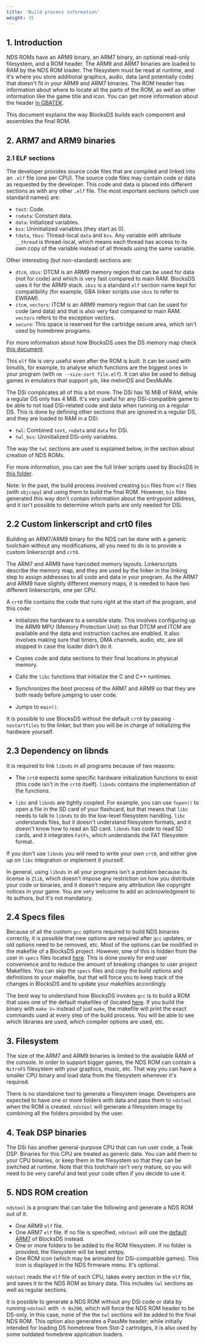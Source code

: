 ```yaml
---
title: 'Build process information'
weight: 35
---
```


## 1. Introduction

NDS ROMs have an ARM9 binary, an ARM7 binary, an optional read-only filesystem,
and a ROM header. The ARM9 and ARM7 binaries are loaded to RAM by the NDS ROM
loader. The filesystem must be read at runtime, and it's where you store
additional graphics, audio, data (and potentially code) that doesn't fit in your
ARM9 and ARM7 binaries. The ROM header has information about where to locate all
the parts of the ROM, as well as other information like the game title and icon.
You can get more information about the header
[in GBATEK](https://problemkaputt.de/gbatek.htm#dscartridgeheader).

This document explains the way BlocksDS builds each component and assembles the
final ROM.

## 2. ARM7 and ARM9 binaries

### 2.1 ELF sections

The developer provides source code files that are compiled and linked into an
`.elf` file (one per CPU). The source code files may contain code or data as
requested by the developer. This code and data is placed into different sections
as with any other `.elf` file. The most important sections (which use standard
names) are:

- `text`: Code.
- `rodata`: Constant data.
- `data`: Initialized variables.
- `bss`: Uninitialized variables (they start as 0).
- `tdata`, `tbss`: Thread-local `data` and `bss`. Any variable with attribute
  `__thread` is thread-local, which means each thread has access to its own copy
  of the variable instead of all threads using the same variable.

Other interesting (but non-standard) sections are:

- `dtcm`, `sbss`: DTCM is an ARM9 memory region that can be used for data (not
  for code) and which is very fast compared to main RAM. BlocksDS uses it for
  the ARM9 stack. `sbss` is a standard `elf` section name kept for
  compatibility (for example, GBA linker scripts use `sbss` to refer to EWRAM).
- `itcm`, `vectors`: ITCM is an ARM9 memory region that can be used for code
  (and data) and that is also very fast compared to main RAM. `vectors` refers
  to the exception vectors.
- `secure`: This space is reserved for the cartridge secure area, which isn't
  used by homebrew programs.

For more information about how BlocksDS uses the DS memory map check
[this document](../memory_map).

This `elf` file is very useful even after the ROM is built. It can be used with
binutils, for example, to analyse which functions are the biggest ones in your
program (with `nm --size-sort file.elf`). It can also be used to debug games in
emulators that support `gdb`, like melonDS and DesMuMe.

The DSi complicates all of this a bit more. The DSi has 16 MiB of RAM, while a
regular DS only has 4 MiB. It's very useful for any DSi-compatible game to be
able to not load DSi-related code and data when running on a regular DS.  This
is done by defining other sections that are ignored in a regular DS, and they
are loaded to RAM in a DSi:

- `twl`: Combined `text`, `rodata` and `data` for DSi.
- `twl_bss`: Uninitialized DSi-only variables.

The way the `twl` sections are used is explained below, in the section about
creation of NDS ROMs.

For more information, you can see the full linker scripts used by BlocksDS in
[this folder](https://github.com/blocksds/sdk/blob/master/sys/crts).

Note: In the past, the build process involved creating `bin` files from `elf`
files (with `objcopy`) and using them to build the final ROM. However, `bin`
files generated this way don't contain information about the entrypoint address,
and it isn't possible to determine which parts are only needed for DSi.

## 2.2 Custom linkerscript and crt0 files

Building an ARM7/ARM9 binary for the NDS can be done with a generic toolchain
without any modifications, all you need to do is to provide a custom
linkerscript and `crt0`.

The ARM7 and ARM9 have harcoded memory layouts. Linkerscripts describe the
memory map, and they are used by the linker in the linking step to assign
addresses to all code and data in your program. As the ARM7 and ARM9 have
slightly different memory maps, it is needed to have two different
linkerscripts, one per CPU.

A `crt0` file contains the code that runs right at the start of the program, and
this code:

- Initializes the hardware to a sensible state. This involves configuring up the
  ARM9 MPU (Memory Protection Unit) so that DTCM and ITCM are available and the
  data and instruction caches are enabled. It also involves making sure that
  timers, DMA channels, audio, etc, are all stopped in case the loader didn't do
  it.

- Copies code and data sections to their final locations in physical memory.

- Calls the `libc` functions that initialize the C and C++ runtimes.

- Synchronizes the boot process of the ARM7 and ARM9 so that they are both ready
  before jumping to user code.

- Jumps to `main()`.

It is possible to use BlocksDS without the default `crt0` by passing
`-nostartfiles` to the linker, but then you will be in charge of initializing
the hardware yourself.

## 2.3 Dependency on libnds

It is required to link `libnds` in all programs because of two reasons:

- The `crt0` expects some specific hardware initialization functions to exist
  (this code isn't in the `crt0` itself). `libnds` contains the implementation
  of the functions.

- `libc` and `libnds` are tightly coupled. For example, you can use `fopen()` to
  open a file in the SD card of your flashcard, but that means that `libc` needs
  to talk to `libnds` to do the low-level filesystem handling. `libc`
  understands files, but it doesn't understand filesystem formats, and it
  doesn't know how to read an SD card. `libnds` has code to read SD cards, and
  it integrates `FatFs`, which understands the FAT filesystem format.

If you don't use `libnds` you will need to write your own `crt0`, and either
give up on `libc` integration or implement it yourself.

In general, using `libnds` in all your programs isn't a problem because its
license is `Zlib`, which doesn't impose any restriction on how you distribute
your code or binaries, and it doesn't require any attribution like copyright
notices in your game. You are very welcome to add an acknowledgment to its
authors, but it's not mandatory.

## 2.4 Specs files

Because of all the custom `gcc` options required to build NDS binaries
correctly, it is possible that new options are required after `gcc` updates, or
old options need to be removed, etc. Most of the options can be modified in the
makefile of a BlocksDS project. However, sme of this is hidden from the user in
`specs` files located [here](https://github.com/blocksds/sdk/tree/master/sys/crts).
This is done purely for end user convenience and to reduce the amount of
breaking changes to user project Makefiles. You can skip the `specs` files and
copy the build options and definitions to your makefile, but that will force you
to keep track of the changes in BlocksDS and to update your makefiles
accordingly.

The best way to understand how BlocksDS invokes `gcc` is to build a ROM that
uses one of the default makefiles of (located
[here](https://github.com/blocksds/sdk/tree/master/sys/default_makefiles/).
If you build the binary with `make V=` instead of just `make`, the makefile will
print the exact commands used at every step of the build process. You will be
able to see which libraries are used, which compiler options are used, etc.

## 3. Filesystem

The size of the ARM7 and ARM9 binaries is limited to the available RAM of the
console. In order to support bigger games, the NDS ROM can contain a `NitroFS`
filesystem with your graphics, music, etc. That way you can have a smaller CPU
binary and load data from the filesystem whenever it's required.

There is no standalone tool to generate a filesystem image. Developers are
expected to have one or more folders with data and pass them to `ndstool` when
the ROM is created. `ndstool` will generate a filesystem image by combining all
the folders provided by the user.

## 4. Teak DSP binaries

The DSi has another general-purpose CPU that can run user code, a Teak DSP.
Binaries for this CPU are treated as generic data. You can add them to your CPU
binaries, or keep them in the filesystem so that they can be switched at
runtime. Note that this toolchain isn't very mature, so you will need to be very
careful and test your code often if you decide to use it.

## 5. NDS ROM creation

`ndstool` is a program that can take the following and generate a NDS ROM out of
it:

- One ARM9 `elf` file.
- One ARM7 `elf` file. If no file is specified, `ndstool` will use the
  [default ARM7](https://github.com/blocksds/sdk/tree/master/sys/default_arm7)
  of BlocksDS instead.
- One or more folders to be added to the ROM filesystem. If no folder is
  provided, the filesystem will be kept emtpy.
- One ROM icon (which may be animated for DSi-compatible games). This icon is
  displayed in the NDS firmware menu. It's optional.

`ndstool` reads the `elf` file of each CPU, takes every section in the `elf`
file, and saves it to the NDS ROM as binary data. This includes `twl` sections
as well as regular sections.

It is possible to generate a NDS ROM without any DSi code or data by running
`ndstool` with `-h 0x200`, which will force the NDS ROM header to be DS-only. In
this case, none of the the `twl` sections will be added to the final NDS ROM.
This option also generates a PassMe header; while initially intended for loading
DS homebrew from Slot-2 cartridges, it is also used by some outdated homebrew
application loaders.
